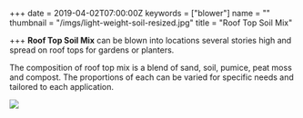 +++
date = 2019-04-02T07:00:00Z
keywords = ["blower"]
name = ""
thumbnail = "/imgs/light-weight-soil-resized.jpg"
title = "Roof Top Soil Mix"

+++
**Roof Top Soil Mix** can be blown into locations several stories high and spread on roof tops for gardens or planters.

The composition of roof top mix is a blend of sand, soil, pumice, peat moss and compost. The proportions of each can be varied for specific needs and tailored to each application.  

![](/imgs/Mulch-Rooftop-Garden_w800_16x9.jpg)